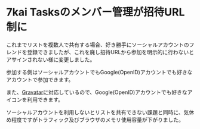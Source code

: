 # 7kai Tasksのメンバー管理が招待URL制に

これまでリストを複数人で共有する場合、好き勝手にソーシャルアカウントのフレンドを登録できましたが、これを廃し招待URLから参加を明示的に行わないとアサインされない様に変更しました。

参加する側はソーシャルアカウントでもGoogle(OpenID)アカウントでも好きなアカウントで参加できます。

また、[Gravatar](http://ja.gravatar.com/)に対応しているので、Google(OpenID)アカウントでも好きなアイコンを利用できます。

ソーシャルアカウントを利用しないとリストを共有できない課題と同時に、気休め程度ですがトラフィック及びブラウザのメモリ使用容量が下がりました。
